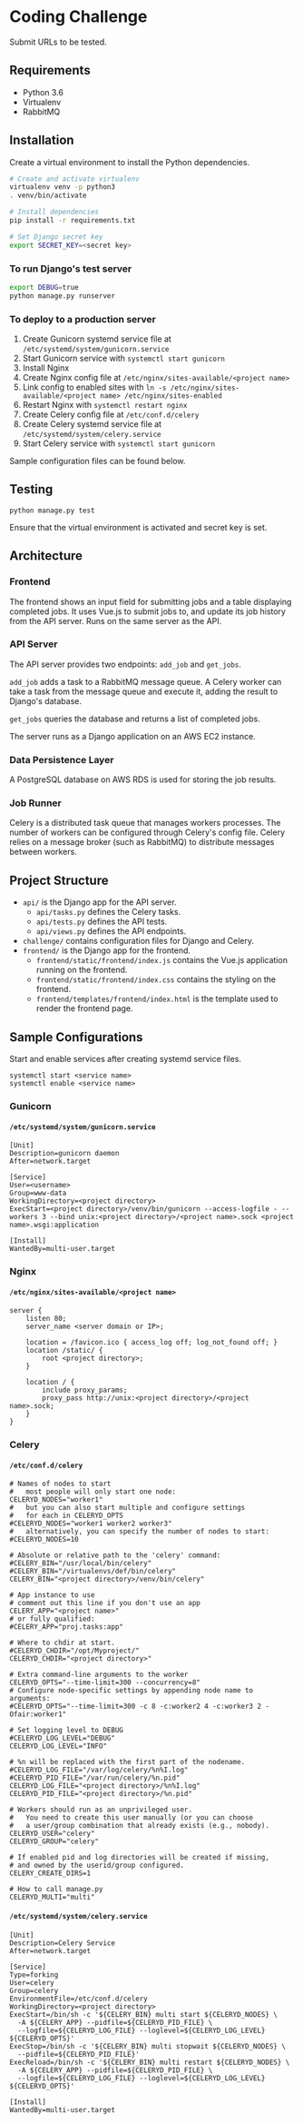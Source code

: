 # Coding Challenge

Submit URLs to be tested.

## Requirements

- Python 3.6
- Virtualenv
- RabbitMQ

## Installation

Create a virtual environment to install the Python dependencies.

```bash
# Create and activate virtualenv
virtualenv venv -p python3
. venv/bin/activate

# Install dependencies
pip install -r requirements.txt

# Set Django secret key
export SECRET_KEY=<secret key>
```

### To run Django's test server

```bash
export DEBUG=true
python manage.py runserver
```

### To deploy to a production server

1. Create Gunicorn systemd service file at `/etc/systemd/system/gunicorn.service`
1. Start Gunicorn service with `systemctl start gunicorn`
1. Install Nginx
1. Create Nginx config file at `/etc/nginx/sites-available/<project name>`
1. Link config to enabled sites with `ln -s /etc/nginx/sites-available/<project name> /etc/nginx/sites-enabled`
1. Restart Nginx with `systemctl restart nginx`
1. Create Celery config file at `/etc/conf.d/celery`
1. Create Celery systemd service file at `/etc/systemd/system/celery.service`
1. Start Celery service with `systemctl start gunicorn`

Sample configuration files can be found below.

## Testing

`python manage.py test`

Ensure that the virtual environment is activated and secret key is set.

## Architecture

### Frontend

The frontend shows an input field for submitting jobs and a table displaying
completed jobs. It uses Vue.js to submit jobs to, and update its job history
from the API server. Runs on the same server as the API.

### API Server

The API server provides two endpoints: `add_job` and `get_jobs`.

`add_job` adds a task to a RabbitMQ message queue. A Celery worker can take a
task from the message queue and execute it, adding the result to Django's
database.

`get_jobs` queries the database and returns a list of completed jobs.

The server runs as a Django application on an AWS EC2 instance.

### Data Persistence Layer

A PostgreSQL database on AWS RDS is used for storing the job results.

### Job Runner

Celery is a distributed task queue that manages workers processes. The
number of workers can be configured through Celery's config file. Celery
relies on a message broker (such as RabbitMQ) to distribute messages
between workers.

## Project Structure

- `api/` is the Django app for the API server.
  - `api/tasks.py` defines the Celery tasks.
  - `api/tests.py` defines the API tests.
  - `api/views.py` defines the API endpoints.
- `challenge/` contains configuration files for Django and Celery.
- `frontend/` is the Django app for the frontend.
  - `frontend/static/frontend/index.js` contains the Vue.js application running on the frontend.
  - `frontend/static/frontend/index.css` contains the styling on the frontend.
  - `frontend/templates/frontend/index.html` is the template used to render the frontend page.

## Sample Configurations

Start and enable services after creating systemd service files.

```
systemctl start <service name>
systemctl enable <service name>
```

### Gunicorn

#### `/etc/systemd/system/gunicorn.service`

```
[Unit]
Description=gunicorn daemon
After=network.target

[Service]
User=<username>
Group=www-data
WorkingDirectory=<project directory>
ExecStart=<project directory>/venv/bin/gunicorn --access-logfile - --workers 3 --bind unix:<project directory>/<project name>.sock <project name>.wsgi:application

[Install]
WantedBy=multi-user.target
```

### Nginx

#### `/etc/nginx/sites-available/<project name>`

```
server {
    listen 80;
    server_name <server domain or IP>;

    location = /favicon.ico { access_log off; log_not_found off; }
    location /static/ {
        root <project directory>;
    }

    location / {
        include proxy_params;
        proxy_pass http://unix:<project directory>/<project name>.sock;
    }
}
```

### Celery

#### `/etc/conf.d/celery`

```
# Names of nodes to start
#   most people will only start one node:
CELERYD_NODES="worker1"
#   but you can also start multiple and configure settings
#   for each in CELERYD_OPTS
#CELERYD_NODES="worker1 worker2 worker3"
#   alternatively, you can specify the number of nodes to start:
#CELERYD_NODES=10

# Absolute or relative path to the 'celery' command:
#CELERY_BIN="/usr/local/bin/celery"
#CELERY_BIN="/virtualenvs/def/bin/celery"
CELERY_BIN="<project directory>/venv/bin/celery"

# App instance to use
# comment out this line if you don't use an app
CELERY_APP="<project name>"
# or fully qualified:
#CELERY_APP="proj.tasks:app"

# Where to chdir at start.
#CELERYD_CHDIR="/opt/Myproject/"
CELERYD_CHDIR="<project directory>"

# Extra command-line arguments to the worker
CELERYD_OPTS="--time-limit=300 --concurrency=8"
# Configure node-specific settings by appending node name to arguments:
#CELERYD_OPTS="--time-limit=300 -c 8 -c:worker2 4 -c:worker3 2 -Ofair:worker1"

# Set logging level to DEBUG
#CELERYD_LOG_LEVEL="DEBUG"
CELERYD_LOG_LEVEL="INFO"

# %n will be replaced with the first part of the nodename.
#CELERYD_LOG_FILE="/var/log/celery/%n%I.log"
#CELERYD_PID_FILE="/var/run/celery/%n.pid"
CELERYD_LOG_FILE="<project directory>/%n%I.log"
CELERYD_PID_FILE="<project directory>/%n.pid"

# Workers should run as an unprivileged user.
#   You need to create this user manually (or you can choose
#   a user/group combination that already exists (e.g., nobody).
CELERYD_USER="celery"
CELERYD_GROUP="celery"

# If enabled pid and log directories will be created if missing,
# and owned by the userid/group configured.
CELERY_CREATE_DIRS=1

# How to call manage.py
CELERYD_MULTI="multi"
```

#### `/etc/systemd/system/celery.service`

```
[Unit]
Description=Celery Service
After=network.target

[Service]
Type=forking
User=celery
Group=celery
EnvironmentFile=/etc/conf.d/celery
WorkingDirectory=<project directory>
ExecStart=/bin/sh -c '${CELERY_BIN} multi start ${CELERYD_NODES} \
  -A ${CELERY_APP} --pidfile=${CELERYD_PID_FILE} \
  --logfile=${CELERYD_LOG_FILE} --loglevel=${CELERYD_LOG_LEVEL} ${CELERYD_OPTS}'
ExecStop=/bin/sh -c '${CELERY_BIN} multi stopwait ${CELERYD_NODES} \
  --pidfile=${CELERYD_PID_FILE}'
ExecReload=/bin/sh -c '${CELERY_BIN} multi restart ${CELERYD_NODES} \
  -A ${CELERY_APP} --pidfile=${CELERYD_PID_FILE} \
  --logfile=${CELERYD_LOG_FILE} --loglevel=${CELERYD_LOG_LEVEL} ${CELERYD_OPTS}'

[Install]
WantedBy=multi-user.target
```
